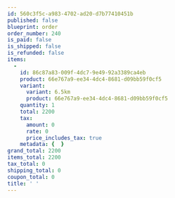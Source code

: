 ```yaml
---
id: 560c3f5c-a983-4702-ad20-d7b77410451b
published: false
blueprint: order
order_number: 240
is_paid: false
is_shipped: false
is_refunded: false
items:
  -
    id: 86c87a83-009f-4dc7-9e49-92a3389ca4eb
    product: 66e767a9-ee34-4dc4-8681-d09bb59f0cf5
    variant:
      variant: 6.5km
      product: 66e767a9-ee34-4dc4-8681-d09bb59f0cf5
    quantity: 1
    total: 2200
    tax:
      amount: 0
      rate: 0
      price_includes_tax: true
    metadata: {  }
grand_total: 2200
items_total: 2200
tax_total: 0
shipping_total: 0
coupon_total: 0
title: ' '
---
```

